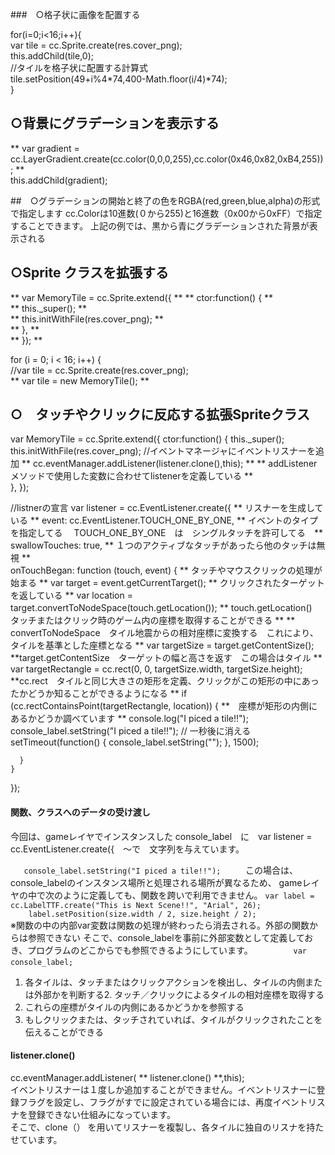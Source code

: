 ###　○格子状に画像を配置する

for(i=0;i<16;i++){  
  var tile = cc.Sprite.create(res.cover_png);  
  this.addChild(tile,0);  
   //タイルを格子状に配置する計算式  
  tile.setPosition(49+i%4*74,400-Math.floor(i/4)*74);  
}  

## ○背景にグラデーションを表示する

  ** var gradient = cc.LayerGradient.create(cc.color(0,0,0,255),cc.color(0x46,0x82,0xB4,255));  **  
this.addChild(gradient);  

##　○グラデーションの開始と終了の色をRGBA(red,green,blue,alpha)の形式で指定します
cc.Colorは10進数(０から255)と16進数（0x00から0xFF）で指定することできます。
上記の例では、黒から青にグラデーションされた背景が表示される

## ○Sprite クラスを拡張する

** var MemoryTile = cc.Sprite.extend({  **
**    ctor:function() { **  
**        this._super(); **  
**        this.initWithFile(res.cover_png); **   
**    },  **  
**  });  **  

for (i = 0; i < 16; i++) {  
    //var tile = cc.Sprite.create(res.cover_png);  
  **  var tile = new MemoryTile(); **


##  ○　タッチやクリックに反応する拡張Spriteクラス

var MemoryTile = cc.Sprite.extend({
    ctor:function() {
        this._super();
        this.initWithFile(res.cover_png);
        //イベントマネージャにイベントリスナーを追加
**        cc.eventManager.addListener(listener.clone(),this); **
** addListener メソッドで使用した変数に合わせてlistenerを定義している **   
    },
});

//listnerの宣言
var listener = cc.EventListener.create({
**  リスナーを生成している **
    event: cc.EventListener.TOUCH_ONE_BY_ONE,
** イベントのタイプを指定してる　 TOUCH_ONE_BY_ONE　は　シングルタッチを許可してる　**  
    swallowTouches: true,
** １つのアクティブなタッチがあったら他のタッチは無視 **  
    onTouchBegan: function (touch, event) {
** タッチやマウスクリックの処理が始まる **
      var target = event.getCurrentTarget();
** クリックされたターゲットを返している **
      var location = target.convertToNodeSpace(touch.getLocation());
** touch.getLocation()　タッチまたはクリック時のゲーム内の座標を取得することができる **
** convertToNodeSpace　タイル地震からの相対座標に変換する　これにより、タイルを基準とした座標となる **
      var targetSize = target.getContentSize();
**target.getContentSize　ターゲットの幅と高さを返す　この場合はタイル **
      var targetRectangle = cc.rect(0, 0, targetSize.width, targetSize.height);
**cc.rect　タイルと同じ大きさの矩形を定義、クリックがこの矩形の中にあったかどうか知ることができるようになる **
      if (cc.rectContainsPoint(targetRectangle, location)) {
**　座標が矩形の内側にあるかどうか調べています **
          console.log("I piced a tile!!");
          console_label.setString("I piced a tile!!");
          // 一秒後に消える
       setTimeout(function() {
           console_label.setString("");
       }, 1500);

      }
    }
});

#### 関数、クラスへのデータの受け渡し
今回は、gameレイヤでインスタンスした console_label　に　var listener = cc.EventListener.create({　～で　文字列を与えています。

``    console_label.setString("I piced a tile!!");    ``
　この場合は、console_labelのインスタンス場所と処理される場所が異なるため、
gameレイヤの中で次のように定義しても、関数を跨いで利用できません。
`var label = cc.LabelTTF.create("This is Next Scene!!", "Arial", 26);`  
`    label.setPosition(size.width / 2, size.height / 2);`  
※関数の中の内部var変数は関数の処理が終わったら消去される。外部の関数からは参照できない
そこで、console_labelを事前に外部変数として定義しておき、プログラムのどこからでも参照できるようにしています。　　　　
`　var console_label;　　`  

1. 各タイルは、タッチまたはクリックアクションを検出し、タイルの内側または外部かを判断する2. タッチ／クリックによるタイルの相対座標を取得する  
3. これらの座標がタイルの内側にあるかどうかを参照する
4. もしクリックまたは、タッチされていれば、タイルがクリックされたことを伝えることができる

#### listener.clone()
 cc.eventManager.addListener( ** listener.clone() **,this);  
イベントリスナーは１度しか追加することができません。イベントリスナーに登録フラグを設定し、フラグがすでに設定されている場合には、再度イベントリスナを登録できない仕組みになっています。  
そこで、clone（） を用いてリスナーを複製し、各タイルに独自のリスナを持たせています。
